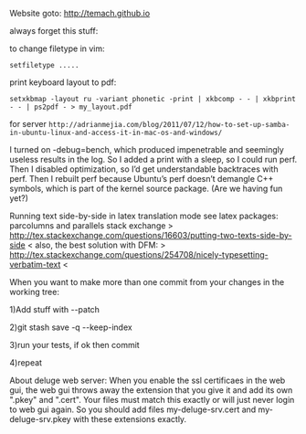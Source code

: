 Website goto: http://temach.github.io
 

always forget this stuff:

to change filetype in vim: 

`setfiletype .....`

print keyboard layout to pdf:

`setxkbmap -layout ru -variant phonetic -print | xkbcomp - - | xkbprint - - | ps2pdf - > my_layout.pdf`


for server
`http://adrianmejia.com/blog/2011/07/12/how-to-set-up-samba-in-ubuntu-linux-and-access-it-in-mac-os-and-windows/`


I turned on -debug=bench, which produced impenetrable and seemingly useless results in the log.
So I added a print with a sleep, so I could run perf.  Then I disabled optimization, so I’d get understandable backtraces with perf.  Then I rebuilt perf because Ubuntu’s perf doesn’t demangle C++ symbols, which is part of the kernel source package. (Are we having fun yet?)

Running text side-by-side in latex translation mode
see latex packages: parcolumns and parallels 
stack exchange > http://tex.stackexchange.com/questions/16603/putting-two-texts-side-by-side <
also, the best solution with DFM: > http://tex.stackexchange.com/questions/254708/nicely-typesetting-verbatim-text <


When you want to make more than one commit from your changes in the working tree:

1)Add stuff with --patch

2)git stash save -q --keep-index

3)run your tests, if ok then commit

4)repeat



About deluge web server:
When you enable the ssl certificaes in the web gui, 
the web gui throws away the extension that you give it 
and add its own ".pkey" and ".cert".
Your files must match this exactly or will just never login to web gui again.
So you should add files my-deluge-srv.cert and my-deluge-srv.pkey with these extensions exactly.

